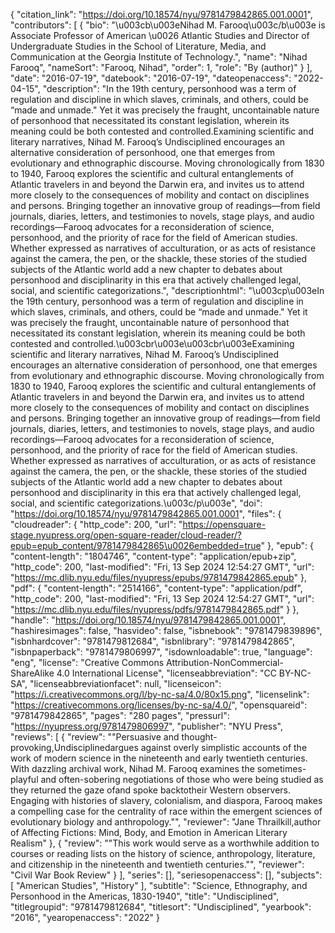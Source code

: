 {
   "citation_link": "https://doi.org/10.18574/nyu/9781479842865.001.0001",
   "contributors": [
     {
       "bio": "\u003cb\u003eNihad M. Farooq\u003c/b\u003e is Associate Professor of American \u0026 Atlantic Studies and Director of Undergraduate Studies in the School of Literature, Media, and Communication at the Georgia Institute of Technology.",
       "name": "Nihad Farooq",
       "nameSort": "Farooq, Nihad",
       "order": 1,
       "role": "By (author)"
     }
   ],
   "date": "2016-07-19",
   "datebook": "2016-07-19",
   "dateopenaccess": "2022-04-15",
   "description": "In the 19th century, personhood was a term of regulation and discipline in which slaves, criminals, and others, could be “made and unmade.\" Yet it was precisely the fraught, uncontainable nature of personhood that necessitated its constant legislation, wherein its meaning could be both contested and controlled.Examining scientific and literary narratives, Nihad M. Farooq’s Undisciplined encourages an alternative consideration of personhood, one that emerges from evolutionary and ethnographic discourse. Moving chronologically from 1830 to 1940, Farooq explores the scientific and cultural entanglements of Atlantic travelers in and beyond the Darwin era, and invites us to attend more closely to the consequences of mobility and contact on disciplines and persons. Bringing together an innovative group of readings—from field journals, diaries, letters, and testimonies to novels, stage plays, and audio recordings—Farooq advocates for a reconsideration of science, personhood, and the priority of race for the field of American studies.  Whether expressed as narratives of acculturation, or as acts of resistance against the camera, the pen, or the shackle, these stories of the studied subjects of the Atlantic world add a new chapter to debates about personhood and disciplinarity in this era that actively challenged legal, social, and scientific categorizations.",
   "descriptionhtml": "\u003cp\u003eIn the 19th century, personhood was a term of regulation and discipline in which slaves, criminals, and others, could be “made and unmade.\" Yet it was precisely the fraught, uncontainable nature of personhood that necessitated its constant legislation, wherein its meaning could be both contested and controlled.\u003cbr\u003e\u003cbr\u003eExamining scientific and literary narratives, Nihad M. Farooq’s Undisciplined encourages an alternative consideration of personhood, one that emerges from evolutionary and ethnographic discourse. Moving chronologically from 1830 to 1940, Farooq explores the scientific and cultural entanglements of Atlantic travelers in and beyond the Darwin era, and invites us to attend more closely to the consequences of mobility and contact on disciplines and persons. Bringing together an innovative group of readings—from field journals, diaries, letters, and testimonies to novels, stage plays, and audio recordings—Farooq advocates for a reconsideration of science, personhood, and the priority of race for the field of American studies.  Whether expressed as narratives of acculturation, or as acts of resistance against the camera, the pen, or the shackle, these stories of the studied subjects of the Atlantic world add a new chapter to debates about personhood and disciplinarity in this era that actively challenged legal, social, and scientific categorizations.\u003c/p\u003e",
   "doi": "https://doi.org/10.18574/nyu/9781479842865.001.0001",
   "files": {
     "cloudreader": {
       "http_code": 200,
       "url": "https://opensquare-stage.nyupress.org/open-square-reader/cloud-reader/?epub=epub_content/9781479842865\u0026embedded=true"
     },
     "epub": {
       "content-length": "1804746",
       "content-type": "application/epub+zip",
       "http_code": 200,
       "last-modified": "Fri, 13 Sep 2024 12:54:27 GMT",
       "url": "https://mc.dlib.nyu.edu/files/nyupress/epubs/9781479842865.epub"
     },
     "pdf": {
       "content-length": "2514166",
       "content-type": "application/pdf",
       "http_code": 200,
       "last-modified": "Fri, 13 Sep 2024 12:54:27 GMT",
       "url": "https://mc.dlib.nyu.edu/files/nyupress/pdfs/9781479842865.pdf"
     }
   },
   "handle": "https://doi.org/10.18574/nyu/9781479842865.001.0001",
   "hashiresimages": false,
   "hasvideo": false,
   "isbnebook": "9781479839896",
   "isbnhardcover": "9781479812684",
   "isbnlibrary": "9781479842865",
   "isbnpaperback": "9781479806997",
   "isdownloadable": true,
   "language": "eng",
   "license": "Creative Commons Attribution-NonCommercial-ShareAlike 4.0 International License",
   "licenseabbreviation": "CC BY-NC-SA",
   "licenseabbreviationfacet": null,
   "licenseicon": "https://i.creativecommons.org/l/by-nc-sa/4.0/80x15.png",
   "licenselink": "https://creativecommons.org/licenses/by-nc-sa/4.0/",
   "opensquareid": "9781479842865",
   "pages": "280 pages",
   "pressurl": "https://nyupress.org/9781479806997",
   "publisher": "NYU Press",
   "reviews": [
     {
       "review": "\"Persuasive and thought-provoking,Undisciplinedargues against overly simplistic accounts of the work of modern science in the nineteenth and early twentieth centuries. With dazzling archival work, Nihad M. Farooq examines the sometimes-playful and often-sobering negotiations of those who were being studied as they returned the gaze ofand spoke backtotheir Western observers. Engaging with histories of slavery, colonialism, and diaspora, Farooq makes a compelling case for the centrality of race within the emergent sciences of evolutionary biology and anthropology.\"",
       "reviewer": "Jane Thrailkill,author of Affecting Fictions: Mind, Body, and Emotion in American Literary Realism"
     },
     {
       "review": "\"This work would serve as a worthwhile addition to courses or reading lists on the history of science, anthropology, literature, and citizenship in the nineteenth and twentieth centuries.\"",
       "reviewer": "Civil War Book Review"
     }
   ],
   "series": [],
   "seriesopenaccess": [],
   "subjects": [
     "American Studies",
     "History"
   ],
   "subtitle": "Science, Ethnography, and Personhood in the Americas, 1830-1940",
   "title": "Undisciplined",
   "titlegroupid": "9781479812684",
   "titlesort": "Undisciplined",
   "yearbook": "2016",
   "yearopenaccess": "2022"
 }
